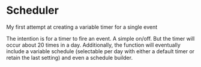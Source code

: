 # Scheduler
My first attempt at creating a variable timer for a single event

The intention is for a timer to fire an event. A simple on/off. But the timer will occur about 20 times in a day. Additionally, the function will eventually include a variable schedule (selectable per day with either a default timer or retain the last setting) and even a schedule builder.
